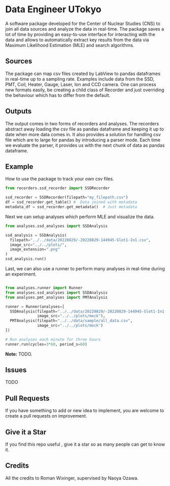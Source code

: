 # Data Engineer UTokyo

A software package developed for the Center of Nuclear Studies (CNS) to join all data sources and analyze the data in real-time. The package saves a lot of time by providing an easy-to-use interface for interacting with the data and allows to automatically extract key results from the data via Maximum Likelihood Estimation (MLE) and search algorithms. 

## Sources

The package can map csv files created by LabView to pandas dataframes in real-time up to a sampling rate. Examples include data from the SSD, PMT, Coil, Heater, Gauge, Laser, Ion and CCD camera. One can process new formats easily, be creating a child class of Recorder and just overriding the behaviour which has to differ from the default. 

## Outputs
The output comes in two forms of recorders and analyses. The recorders abstract away loading the csv file as pandas dataframe and keeping it up to date when more data comes in. It also provides a solution for handling csv file which are to large for pandas by introducing a parser mode. Each time we evaluate the parser, it provides us with the next chunk of data as pandas dataframe. 

## Example 
How to use the package to track your own csv files. 

```python
from recorders.ssd_recorder import SSDRecorder

ssd_recorder = SSDRecorder(filepath="my_filepath.csv")
df = ssd_recorder.get_table() #  Data joined with metadata
metadata_df = ssd_recorder.get_metadata()  # Just metadata
````

Next we can setup analyses which perform MLE and visualize the data. 

```python
from analyses.ssd_analyses import SSDAnalysis

ssd_analysis = SSDAnalysis(
  filepath="../../data/20220829/-20220829-144945-Slot1-In1.csv", 
  image_src="../../plots/",
  image_extension=".png"
)
ssd_analysis.run()
````

Last, we can also use a runner to perform many analyses in real-time during an experiment. 

```python

from analyses.runner import Runner
from analyses.ssd_analyses import SSDAnalysis
from analyses.pmt_analyses import PMTAnalysis

runner = Runner(analyses=[
  SSDAnalysis(filepath="../../data/20220829/-20220829-144945-Slot1-In1.csv",
              image_src="../../plots/mock"),
  PMTAnalysis(filepath="../../data/sample/all_data.csv",
              image_src="../../plots/mock")
])

# Run analyses each minute for three hours 
runner.run(cycles=3*60, period_s=60)
````

**Note:** TODO.


## Issues 

TODO

## Pull Requests

If you have something to add or new idea to implement, you are welcome to create a pull requests on improvement.

## Give it a Star

If you find this repo useful , give it a star so as many people can get to know it.

## Credits

All the credits to Roman Wixinger, supervised by Naoya Ozawa. 
